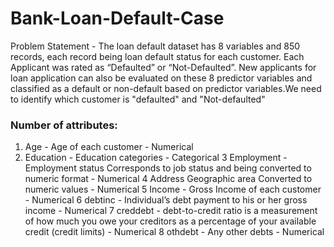 # Bank-Loan-Default-Case

Problem Statement -
The loan default dataset has 8 variables and 850 records, each record being loan
default status for each customer. Each Applicant was rated as “Defaulted” or
“Not-Defaulted”. New applicants for loan application can also be evaluated on
these 8 predictor variables and classified as a default or non-default based on
predictor variables.We need to identify which customer is "defaulted" and "Not-defaulted"


### Number of attributes:

1. Age -  Age of each customer -  Numerical
2. Education -  Education categories - Categorical
3 Employment -  Employment status Corresponds to job status 
  and being converted to numeric format  - Numerical
4 Address Geographic area Converted to numeric values - Numerical
5 Income -  Gross Income of each customer - Numerical
6 debtinc - Individual’s debt payment to his or her gross income - Numerical
7 creddebt - debt-to-credit ratio is a measurement of how much you owe your creditors as a percentage of your available credit (credit limits) - Numerical
8 othdebt - Any other debts - Numerical

